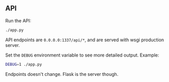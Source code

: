 ## API

Run the API:

```bash
./app.py 
```

API endpoints are `0.0.0.0:1337/api/*`, and are served with wsgi production server.

Set the `DEBUG` environment variable to see more detailed output. Example: 

```bash
DEBUG=1 ./app.py 
```

Endpoints doesn't change. Flask is the server though.


